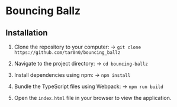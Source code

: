 # Bouncing Ballz

## Installation


1. Clone the repository to your computer: -> ```git clone https://github.com/tar0n0/bouncing_ballz```
   
2. Navigate to the project directory: -> ```cd bouncing-ballz```
  
3. Install dependencies using npm: ->  ```npm install```

4. Bundle the TypeScript files using Webpack: -> ```npm run build```

5. Open the `index.html` file in your browser to view the application.
